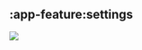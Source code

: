 ## :app-feature:settings

<img src="../../resources/dependency_graphs/app-feature-settings-dependency-graph-multiplatform-projects.svg">